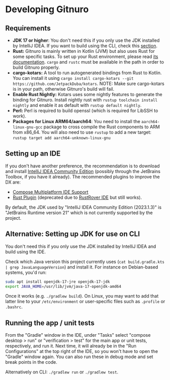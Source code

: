 # Developing Gitnuro

## Requirements

- **JDK 17 or higher**: You don't need this if you only use the JDK installed by IntelliJ IDEA. If you want to build
  using the CLI, check this [section](#alternative-setting-up-jdk-for-use-on-cli).
- **Rust:** Gitnuro is mainly written in Kotlin (JVM) but also uses Rust for some specific tasks. To set up your Rust
  environment,
  please read [its documentation](https://www.rust-lang.org/). `cargo` and `rustc` must be available in the path in
  order to build Gitnuro properly.
- **cargo-kotars:** A tool to run autogenerated bindings from Rust to Kotlin. You can install it using
  `cargo install cargo-kotars --git https://github.com/JetpackDuba/kotars`.
  NOTE: Make sure cargo-kotars is in your path, otherwise Gitnuro's build will fail.
- **Enable Rust Nightly:** Kotars uses some nightly features to generate the binding for Gitnuro. Install nightly rust
  with `rustup toolchain install nightly` and enable it as default with `rustup default nightly`.
- **Perl:** Perl is required to build openssl (which is required for LibSSH to work).
- **Packages for Linux ARM64/aarch64**: You need to install the `aarch64-linux-gnu-gcc` package to cross compile the
  Rust components to ARM from x86_64. You will also need to use `rustup` to add a new
  target: `rustup target add aarch64-unknown-linux-gnu`

## Setting up an IDE

If you don't have another preference, the recommendation is to download and install
[IntelliJ IDEA Community Edition](https://www.jetbrains.com/idea/download/)
(possibly through the JetBrains Toolbox, if you have it already). The recommended plugins to improve the DX are:

- [Compose Multiplatform IDE Support](https://plugins.jetbrains.com/plugin/16541-compose-multiplatform-ide-support)
- [Rust Plugin](https://plugins.jetbrains.com/plugin/8182-rust) (deprecated due
  to [RustRover IDE](https://blog.jetbrains.com/rust/2023/09/13/introducing-rustrover-a-standalone-rust-ide-by-jetbrains/)
  but still works).

By default, the JDK used by "IntelliJ IDEA Community Edition (2023.1.3)" is "JetBrains Runtime version 21" which is not
currently supported by the project.

## Alternative: Setting up JDK for use on CLI

You don't need this if you only use the JDK installed by IntelliJ IDEA and build using the IDE.

Check which Java version this project currently uses (`cat build.gradle.kts | grep JavaLanguageVersion`) and install it.
For instance on Debian-based systems, you'd run:

```bash
sudo apt install openjdk-17-jre openjdk-17-jdk
export JAVA_HOME=/usr/lib/jvm/java-17-openjdk-amd64
```

Once it works (e.g. `./gradlew build`). On Linux, you may want to add that latter line to your `/etc/environment` or
user-specific files such as `.profile` or `.bashrc`.

## Running the app / unit tests

From the "Gradle" window in the IDE, under "Tasks" select "compose desktop > run" or "verification > test"
for the main app or unit tests, respectively, and run it.
Next time, it will already be in the "Run Configurations" at the top right of the IDE, so you
won't have to open the "Gradle" window again.
You can also run these in debug mode and set break points in the code.

Alternatively on CLI: `./gradlew run` or `./gradlew test`.
